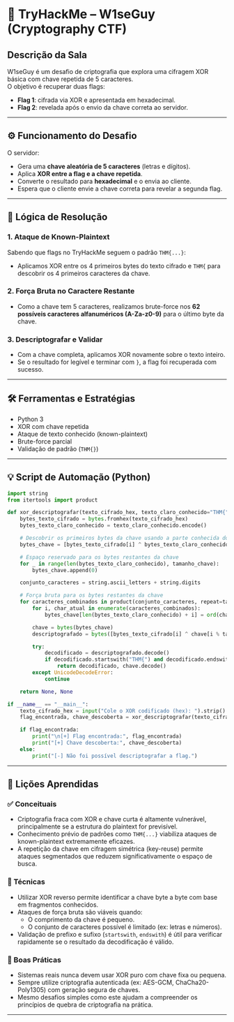 # 🧠 TryHackMe – W1seGuy (Cryptography CTF)

## Descrição da Sala  
W1seGuy é um desafio de criptografia que explora uma cifragem XOR básica com chave repetida de 5 caracteres.  
O objetivo é recuperar duas flags:

- **Flag 1**: cifrada via XOR e apresentada em hexadecimal.  
- **Flag 2**: revelada após o envio da chave correta ao servidor.

---

## ⚙️ Funcionamento do Desafio

O servidor:

- Gera uma **chave aleatória de 5 caracteres** (letras e dígitos).
- Aplica **XOR entre a flag e a chave repetida**.
- Converte o resultado para **hexadecimal** e o envia ao cliente.
- Espera que o cliente envie a chave correta para revelar a segunda flag.

---

## 🧩 Lógica de Resolução

### 1. Ataque de Known-Plaintext
Sabendo que flags no TryHackMe seguem o padrão `THM{...}`:

- Aplicamos XOR entre os 4 primeiros bytes do texto cifrado e `THM{` para descobrir os 4 primeiros caracteres da chave.

### 2. Força Bruta no Caractere Restante

- Como a chave tem 5 caracteres, realizamos brute-force nos **62 possíveis caracteres alfanuméricos (A-Za-z0-9)** para o último byte da chave.

### 3. Descriptografar e Validar

- Com a chave completa, aplicamos XOR novamente sobre o texto inteiro.
- Se o resultado for legível e terminar com `}`, a flag foi recuperada com sucesso.

---

## 🛠️ Ferramentas e Estratégias

- Python 3  
- XOR com chave repetida  
- Ataque de texto conhecido (known-plaintext)  
- Brute-force parcial  
- Validação de padrão (`THM{}`)

---

## 💡 Script de Automação (Python)

```python
import string
from itertools import product

def xor_descriptografar(texto_cifrado_hex, texto_claro_conhecido="THM{", tamanho_chave=5):
    bytes_texto_cifrado = bytes.fromhex(texto_cifrado_hex)
    bytes_texto_claro_conhecido = texto_claro_conhecido.encode()

    # Descobrir os primeiros bytes da chave usando a parte conhecida do texto claro
    bytes_chave = [bytes_texto_cifrado[i] ^ bytes_texto_claro_conhecido[i] for i in range(len(bytes_texto_claro_conhecido))]

    # Espaço reservado para os bytes restantes da chave
    for _ in range(len(bytes_texto_claro_conhecido), tamanho_chave):
        bytes_chave.append(0)

    conjunto_caracteres = string.ascii_letters + string.digits

    # Força bruta para os bytes restantes da chave
    for caracteres_combinados in product(conjunto_caracteres, repeat=tamanho_chave - len(bytes_texto_claro_conhecido)):
        for i, char_atual in enumerate(caracteres_combinados):
            bytes_chave[len(bytes_texto_claro_conhecido) + i] = ord(char_atual)

        chave = bytes(bytes_chave)
        descriptografado = bytes([bytes_texto_cifrado[i] ^ chave[i % tamanho_chave] for i in range(len(bytes_texto_cifrado))])

        try:
            decodificado = descriptografado.decode()
            if decodificado.startswith("THM{") and decodificado.endswith("}"):
                return decodificado, chave.decode()
        except UnicodeDecodeError:
            continue

    return None, None

if __name__ == "__main__":
    texto_cifrado_hex = input("Cole o XOR codificado (hex): ").strip()
    flag_encontrada, chave_descoberta = xor_descriptografar(texto_cifrado_hex)

    if flag_encontrada:
        print("\n[+] Flag encontrada:", flag_encontrada)
        print("[+] Chave descoberta:", chave_descoberta)
    else:
        print("[-] Não foi possível descriptografar a flag.")
```
---
## 🧠 Lições Aprendidas

### ✅ Conceituais

- Criptografia fraca com XOR e chave curta é altamente vulnerável, principalmente se a estrutura do plaintext for previsível.
- Conhecimento prévio de padrões como `THM{...}` viabiliza ataques de known-plaintext extremamente eficazes.
- A repetição da chave em cifragem simétrica (key-reuse) permite ataques segmentados que reduzem significativamente o espaço de busca.

### 🧪 Técnicas

- Utilizar XOR reverso permite identificar a chave byte a byte com base em fragmentos conhecidos.
- Ataques de força bruta são viáveis quando:
  - O comprimento da chave é pequeno.
  - O conjunto de caracteres possível é limitado (ex: letras e números).
- Validação de prefixo e sufixo (`startswith`, `endswith`) é útil para verificar rapidamente se o resultado da decodificação é válido.

### 🚩 Boas Práticas

- Sistemas reais nunca devem usar XOR puro com chave fixa ou pequena.
- Sempre utilize criptografia autenticada (ex: AES-GCM, ChaCha20-Poly1305) com geração segura de chaves.
- Mesmo desafios simples como este ajudam a compreender os princípios de quebra de criptografia na prática.

---
